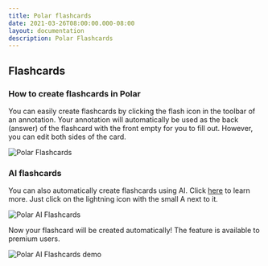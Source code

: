 ```yaml
---
title: Polar flashcards
date: 2021-03-26T08:00:00.000-08:00
layout: documentation
description: Polar Flashcards
---
```


## Flashcards

### How to create flashcards in Polar
    
You can easily create flashcards by clicking the flash icon in the toolbar of an annotation. Your annotation will automatically be used as the back (answer) of the flashcard with the front empty for you to fill out. However, you can edit both sides of the card.

<img alt="Polar Flashcards" src="https://i.imgur.com/avTCOw7.png">
    
### AI flashcards
    
You can also automatically create flashcards using AI. Click <a href="https://getpolarized.io/2020/12/16/Polar-2-0-99-Released-with-AI-Flashcards.html" target="_blank">here</a> to learn more. Just click on the lightning icon with the small A next to it. 

<img alt="Polar AI Flashcards" src="https://i.imgur.com/42kf28g.png">

Now your flashcard will be created automatically! The feature is available to premium users.

<img alt="Polar AI Flashcards demo" src="https://i.imgur.com/2fHeJoF.png">
